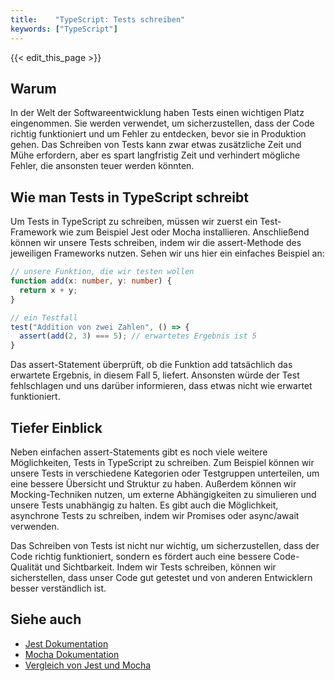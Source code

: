 ```yaml
---
title:    "TypeScript: Tests schreiben"
keywords: ["TypeScript"]
---
```


{{< edit_this_page >}}

## Warum

In der Welt der Softwareentwicklung haben Tests einen wichtigen Platz eingenommen. Sie werden verwendet, um sicherzustellen, dass der Code richtig funktioniert und um Fehler zu entdecken, bevor sie in Produktion gehen. Das Schreiben von Tests kann zwar etwas zusätzliche Zeit und Mühe erfordern, aber es spart langfristig Zeit und verhindert mögliche Fehler, die ansonsten teuer werden könnten.

## Wie man Tests in TypeScript schreibt

Um Tests in TypeScript zu schreiben, müssen wir zuerst ein Test-Framework wie zum Beispiel Jest oder Mocha installieren. Anschließend können wir unsere Tests schreiben, indem wir die assert-Methode des jeweiligen Frameworks nutzen. Sehen wir uns hier ein einfaches Beispiel an:

```TypeScript
// unsere Funktion, die wir testen wollen
function add(x: number, y: number) {
  return x + y;
}

// ein Testfall
test("Addition von zwei Zahlen", () => {
  assert(add(2, 3) === 5); // erwartetes Ergebnis ist 5
}
```

Das assert-Statement überprüft, ob die Funktion add tatsächlich das erwartete Ergebnis, in diesem Fall 5, liefert. Ansonsten würde der Test fehlschlagen und uns darüber informieren, dass etwas nicht wie erwartet funktioniert.

## Tiefer Einblick

Neben einfachen assert-Statements gibt es noch viele weitere Möglichkeiten, Tests in TypeScript zu schreiben. Zum Beispiel können wir unsere Tests in verschiedene Kategorien oder Testgruppen unterteilen, um eine bessere Übersicht und Struktur zu haben. Außerdem können wir Mocking-Techniken nutzen, um externe Abhängigkeiten zu simulieren und unsere Tests unabhängig zu halten. Es gibt auch die Möglichkeit, asynchrone Tests zu schreiben, indem wir Promises oder async/await verwenden.

Das Schreiben von Tests ist nicht nur wichtig, um sicherzustellen, dass der Code richtig funktioniert, sondern es fördert auch eine bessere Code-Qualität und Sichtbarkeit. Indem wir Tests schreiben, können wir sicherstellen, dass unser Code gut getestet und von anderen Entwicklern besser verständlich ist.

## Siehe auch

- [Jest Dokumentation](https://jestjs.io/docs/en/getting-started)
- [Mocha Dokumentation](https://mochajs.org/)
- [Vergleich von Jest und Mocha](https://medium.com/@raj_sinha/choosing-a-javascript-testing-library-jest-vs-mocha-f87130f3478e)